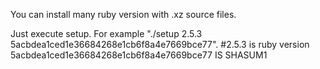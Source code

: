 

You can install many ruby version with .xz source files.

Just execute setup. For example "./setup 2.5.3 5acbdea1ced1e36684268e1cb6f8a4e7669bce77".  #2.5.3 is ruby version
5acbdea1ced1e36684268e1cb6f8a4e7669bce77 IS SHASUM1

